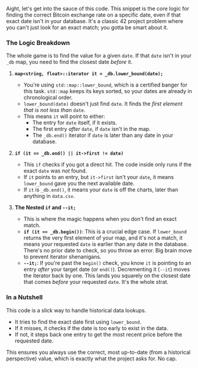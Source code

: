 Aight, let's get into the sauce of this code. This snippet is the core logic for finding the correct Bitcoin exchange rate on a specific date, even if that exact date isn't in your database. It's a classic 42 project problem where you can't just look for an exact match; you gotta be smart about it.

### The Logic Breakdown

The whole game is to find the value for a given `date`. If that `date` isn't in your `_db` map, you need to find the closest date *before* it.

1.  **`map<string, float>::iterator it = _db.lower_bound(date);`**
    *   You're using `std::map::lower_bound`, which is a certified banger for this task. `std::map` keeps its keys sorted, so your dates are already in chronological order.
    *   `lower_bound(date)` doesn't just find `date`. It finds the *first element that is not less than* `date`.
    *   This means `it` will point to either:
        *   The entry for `date` itself, if it exists.
        *   The first entry *after* `date`, if `date` isn't in the map.
        *   The `_db.end()` iterator if `date` is later than any date in your database.

2.  **`if (it == _db.end() || it->first != date)`**
    *   This `if` checks if you got a direct hit. The code inside only runs if the exact `date` was *not* found.
    *   If `it` points to an entry, but `it->first` isn't your `date`, it means `lower_bound` gave you the next available date.
    *   If `it` is `_db.end()`, it means your `date` is off the charts, later than anything in `data.csv`.

3.  **The Nested `if` and `--it;`**
    *   This is where the magic happens when you don't find an exact match.
    *   **`if (it == _db.begin())`**: This is a crucial edge case. If `lower_bound` returns the very first element of your map, and it's not a match, it means your requested `date` is earlier than any date in the database. There's no prior date to check, so you throw an error. Big brain move to prevent iterator shenanigans.
    *   **`--it;`**: If you're past the `begin()` check, you know `it` is pointing to an entry *after* your target date (or `end()`). Decrementing it (`--it`) moves the iterator back by one. This lands you squarely on the closest date that comes *before* your requested `date`. It's the whole strat.

### In a Nutshell

This code is a slick way to handle historical data lookups.

*   It tries to find the exact date first using `lower_bound`.
*   If it misses, it checks if the date is too early to exist in the data.
*   If not, it steps back one entry to get the most recent price before the requested date.

This ensures you always use the correct, most up-to-date (from a historical perspective) value, which is exactly what the project asks for. No cap.